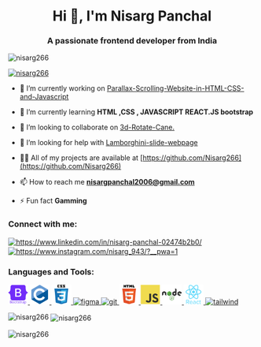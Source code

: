 <h1 align="center">Hi 👋, I'm Nisarg Panchal</h1>
<h3 align="center">A passionate frontend developer from India</h3>

<p align="left"> <img src="https://komarev.com/ghpvc/?username=nisarg266&label=Profile%20views&color=0e75b6&style=flat" alt="nisarg266" /> </p>

<p align="left"> <a href="https://github.com/ryo-ma/github-profile-trophy"><img src="https://github-profile-trophy.vercel.app/?username=nisarg266" alt="nisarg266" /></a> </p>

- 🔭 I’m currently working on [Parallax-Scrolling-Website-in-HTML-CSS-and-Javascript](https://nisarg266.github.io/Parallax-Scrolling-Website-in-HTML-CSS-and-Javascript/)

- 🌱 I’m currently learning **HTML ,CSS , JAVASCRIPT REACT.JS bootstrap**

- 👯 I’m looking to collaborate on [3d-Rotate-Cane.](https://nisarg266.github.io/3d-Rotate-Cane./)

- 🤝 I’m looking for help with [Lamborghini-slide-webpage](https://nisarg266.github.io/Lamborghini-slide-webpage/)

- 👨‍💻 All of my projects are available at [https://github.com/Nisarg266](https://github.com/Nisarg266)

- 📫 How to reach me **nisargpanchal2006@gmail.com**

- ⚡ Fun fact **Gamming**

<h3 align="left">Connect with me:</h3>
<p align="left">
<a href="https://linkedin.com/in/https://www.linkedin.com/in/nisarg-panchal-02474b2b0/" target="blank"><img align="center" src="https://raw.githubusercontent.com/rahuldkjain/github-profile-readme-generator/master/src/images/icons/Social/linked-in-alt.svg" alt="https://www.linkedin.com/in/nisarg-panchal-02474b2b0/" height="30" width="40" /></a>
<a href="https://instagram.com/https://www.instagram.com/nisarg_943/?__pwa=1" target="blank"><img align="center" src="https://raw.githubusercontent.com/rahuldkjain/github-profile-readme-generator/master/src/images/icons/Social/instagram.svg" alt="https://www.instagram.com/nisarg_943/?__pwa=1" height="30" width="40" /></a>
</p>

<h3 align="left">Languages and Tools:</h3>
<p align="left"> <a href="https://getbootstrap.com" target="_blank" rel="noreferrer"> <img src="https://raw.githubusercontent.com/devicons/devicon/master/icons/bootstrap/bootstrap-plain-wordmark.svg" alt="bootstrap" width="40" height="40"/> </a> <a href="https://www.cprogramming.com/" target="_blank" rel="noreferrer"> <img src="https://raw.githubusercontent.com/devicons/devicon/master/icons/c/c-original.svg" alt="c" width="40" height="40"/> </a> <a href="https://www.w3schools.com/css/" target="_blank" rel="noreferrer"> <img src="https://raw.githubusercontent.com/devicons/devicon/master/icons/css3/css3-original-wordmark.svg" alt="css3" width="40" height="40"/> </a> <a href="https://www.figma.com/" target="_blank" rel="noreferrer"> <img src="https://www.vectorlogo.zone/logos/figma/figma-icon.svg" alt="figma" width="40" height="40"/> </a> <a href="https://git-scm.com/" target="_blank" rel="noreferrer"> <img src="https://www.vectorlogo.zone/logos/git-scm/git-scm-icon.svg" alt="git" width="40" height="40"/> </a> <a href="https://www.w3.org/html/" target="_blank" rel="noreferrer"> <img src="https://raw.githubusercontent.com/devicons/devicon/master/icons/html5/html5-original-wordmark.svg" alt="html5" width="40" height="40"/> </a> <a href="https://developer.mozilla.org/en-US/docs/Web/JavaScript" target="_blank" rel="noreferrer"> <img src="https://raw.githubusercontent.com/devicons/devicon/master/icons/javascript/javascript-original.svg" alt="javascript" width="40" height="40"/> </a> <a href="https://nodejs.org" target="_blank" rel="noreferrer"> <img src="https://raw.githubusercontent.com/devicons/devicon/master/icons/nodejs/nodejs-original-wordmark.svg" alt="nodejs" width="40" height="40"/> </a> <a href="https://reactjs.org/" target="_blank" rel="noreferrer"> <img src="https://raw.githubusercontent.com/devicons/devicon/master/icons/react/react-original-wordmark.svg" alt="react" width="40" height="40"/> </a> <a href="https://tailwindcss.com/" target="_blank" rel="noreferrer"> <img src="https://www.vectorlogo.zone/logos/tailwindcss/tailwindcss-icon.svg" alt="tailwind" width="40" height="40"/> </a> </p>

<p><img align="left" src="https://github-readme-stats.vercel.app/api/top-langs?username=nisarg266&show_icons=true&locale=en&layout=compact" alt="nisarg266" /></p>

<p>&nbsp;<img align="center" src="https://github-readme-stats.vercel.app/api?username=nisarg266&show_icons=true&locale=en" alt="nisarg266" /></p>

<p><img align="center" src="https://github-readme-streak-stats.herokuapp.com/?user=nisarg266&" alt="nisarg266" /></p>
